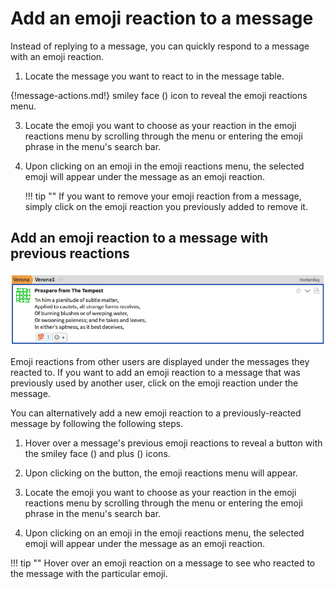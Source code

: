 # Add an emoji reaction to a message

Instead of replying to a message, you can quickly respond to a message with
an emoji reaction.

1. Locate the message you want to react to in the message table.

{!message-actions.md!} smiley face (<i class="icon-vector-smile"></i>)
icon to reveal the emoji reactions menu.

3. Locate the emoji you want to choose as your reaction in the emoji
reactions menu by scrolling through the menu or entering the emoji phrase in
the menu's search bar.

4. Upon clicking on an emoji in the emoji reactions menu, the selected emoji
will appear under the message as an emoji reaction.

    !!! tip ""
        If you want to remove your emoji reaction from a message, simply
        click on the emoji reaction you previously added to remove it.

## Add an emoji reaction to a message with previous reactions

![Emoji reaction](/static/images/help/emoji-react.png)

Emoji reactions from other users are displayed under the messages they
reacted to. If you want to add an emoji reaction to a message that was
previously used by another user, click on the emoji reaction under the
message.

You can alternatively add a new emoji reaction to a previously-reacted
message by following the following steps.

1. Hover over a message's previous emoji reactions to reveal a button with
the smiley face (<i class="icon-vector-smile"></i>) and plus (<i
class="icon-vector-plus"></i>) icons.

2. Upon clicking on the button, the emoji reactions menu will appear.

3. Locate the emoji you want to choose as your reaction in the emoji
reactions menu by scrolling through the menu or entering the emoji phrase in
the menu's search bar.

4. Upon clicking on an emoji in the emoji reactions menu, the selected emoji
will appear under the message as an emoji reaction.

!!! tip ""
    Hover over an emoji reaction on a message to see who reacted to the
    message with the particular emoji.
